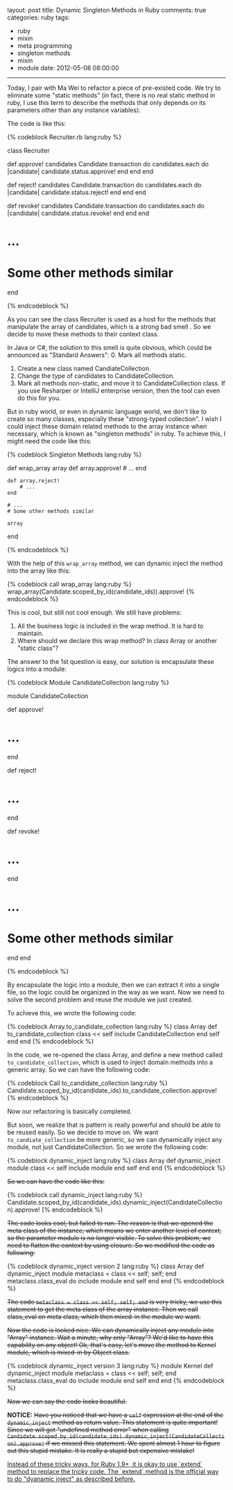 layout: post
title: Dynamic Singleton Methods in Ruby
comments: true
categories: ruby
tags:
  - ruby
  - mixin
  - meta programming
  - singleton methods
  - mixin
  - module
date: 2012-05-08 08:00:00
---
Today, I pair with Ma Wei to refactor a piece of pre-existed code. We try to eliminate some "static methods" (in fact, there is no real static method in ruby, I use this term to describe the methods that only depends on its parameters other than any instance variables). 

The code is like this:

{% codeblock Recruiter.rb lang:ruby %}

class Recruiter
  
  def approve! candidates
    Candidate.transaction do
      candidates.each do |candidate|
        candidate.status.approve!
      end
    end
  end

  def reject! candidates
    Candidate.transaction do
      candidates.each do |candidate|
        candidate.status.reject!
      end
    end
  end

  def revoke! candidates
    Candidate.transaction do
      candidates.each do |candidate|
        candidate.status.revoke!
      end
    end
  end
  
  # ...
  # Some other methods similar
  
end

{% endcodeblock %}

As you can see the class Recruiter is used as a host for the methods that manipulate the array of candidates, which is a strong bad smell . So we decide to move these methods to their context class.

In Java or C#, the solution to this smell is quite obvious, which could be announced as "Standard Answers": 
0. Mark all methods static.
1. Create a new class named CandiateCollection.
2. Change the type of candidates to CandidateCollection.
3. Mark all methods non-static, and move it to CandidateCollection class. 
If you use Resharper or IntelliJ enterprise version, then the tool can even do this for you.

But in ruby world, or even in dynamic language world, we don't like to create so many classes, especially these "strong-typed collection". I wish I could inject these domain related methods to the array instance when necessary, which is known as "singleton methods" in ruby. 
To achieve this, I might need the code like this:

{% codeblock Singleton Methods lang:ruby %}

def wrap_array array
	def array.approve!
		# ...
	end 
	
	def array.reject!
		# ...
	end
	
 	# ...
  	# Some other methods similar
	
	array
end

{% endcodeblock %}

With the help of this `wrap_array` method, we can dynamic inject the method into the array like this:

{% codeblock call wrap_array lang:ruby %}
wrap_array(Candidate.scoped_by_id(candidate_ids)).approve!
{% endcodeblock %}

This is cool, but still not cool enough. We still have problems:
1. All the business logic is included in the wrap method. It is hard to maintain.
2. Where should we declare this wrap method? In class Array or another "static class"?

The answer to the 1st question is easy, our solution is encapsulate these logics into a module:

{% codeblock Module CandidateCollection lang:ruby %}

module CandidateCollection
  
  def approve! 
   # ...
  end

  def reject! 
   # ...
  end

  def revoke! 
   # ...
  end
	
  # ...
  # Some other methods similar

  end
end

{% endcodeblock %}

By encapsulate the logic into a module, then we can extract it into a single file, so the logic could be organized in the way as we want.
Now we need to solve the second problem and reuse the module we just created.

To achieve this, we wrote the following code:

{% codeblock Array.to_candidate_collection lang:ruby %}
class Array
  def to_candidate_collection
	class << self
	  include CandidateCollection
	end
	self
  end
end 
{% endcodeblock %}

In the code, we re-opened the class Array, and define a new method called `to_candidate_collection`, which is used to inject domain methods into a generic array.
So we can have the following code:

{% codeblock Call to_candidate_collection lang:ruby %}
Candidate.scoped_by_id(candidate_ids).to_candidate_collection.approve!
{% endcodeblock %}

Now our refactoring is basically completed.

But soon, we realize that is pattern is really powerful and should be able to be reused easily. So we decide to move on.
We want `to_candiate_collection` be more generic, so we can dynamically inject any module, not just CandidateCollection.
So we wrote the following code:

{% codeblock dynamic_inject lang:ruby %}
class Array
  def dynamic_inject module
	class << self
	  include module
	end
	self
  end
end
{% endcodeblock %}

<del>So we can have the code like this:</del>

{% codeblock call dynamic_inject lang:ruby %}
Candidate.scoped_by_id(candidate_ids).dynamic_inject(CandidateCollection).approve!
{% endcodeblock %}

<del>The code looks cool, but failed to run. 
The reason is that we opened the meta class of the instance, which means we enter another level of context, so the parameter module is no longer visible. 
To solve this problem, we need to flatten the context by using closure. So we modified the code as following:</del>

{% codeblock dynamic_inject version 2 lang:ruby %}
class Array
  def dynamic_inject module
	metaclass = class << self; self; end
	metaclass.class_eval do
	  include module
	end
	self
  end
end
{% endcodeblock %}

<del>The code `metaclass = class << self; self; end` is very tricky, we use this statement to get the meta class of the array instance.
Then we call class_eval on meta class, which then mixed-in the module we want.</del>

<del>Now the code is looked nice. We can dynamically inject any module into "Array" instance.
Wait a minute, why only "Array"? We'd like to have this capability on any object! 
Ok, that's easy, let's move the method to Kernel module, which is mixed-in by Object class.</del>

{% codeblock dynamic_inject version 3 lang:ruby %}
module Kernel
  def dynamic_inject module
	metaclass = class << self; self; end
	metaclass.class_eval do
	  include module
	end
	self
  end
end
{% endcodeblock %}

<del>Now we can say the code looks beautiful.</del>

**NOTICE:**
<del>Have you noticed that we have a `self` expression at the end of the `dynamic_inject` method as return value.
This statement is quite important! 
Since we will get "undefined method error" when calling `Candidate.scoped_by_id(candidate_ids).dynamic_inject(CandidateCollection).approve!` if we missed this statement.
We spent almost 1 hour to figure out this stupid mistake. It is really a stupid but expensive mistake!</del>

<ins>
Instead of these tricky ways, for Ruby 1.9+, it is okay to use `extend` method to replace the tricky code.
The `extend` method is the official way to do "dyanamic inject" as described before.
</ins>